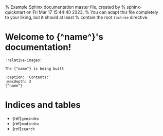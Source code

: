 % Example Sphinx documentation master file, created by
% sphinx-quickstart on Fri Mar 17 15:44:40 2023.
% You can adapt this file completely to your liking, but it should at least
% contain the root `toctree` directive.

# Welcome to {^name^}'s documentation!

```{include} ../../README.md
:relative-images:
```
```{warning}
The {^name^} is being built 
```

```{toctree}
:caption: 'Contents:'
:maxdepth: 2
{^name^}
```

# Indices and tables

- {ref}`genindex`
- {ref}`modindex`
- {ref}`search`

